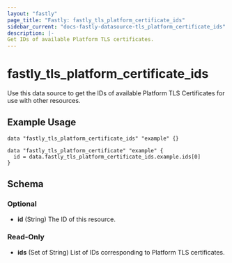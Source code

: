 ```yaml
---
layout: "fastly"
page_title: "Fastly: fastly_tls_platform_certificate_ids"
sidebar_current: "docs-fastly-datasource-tls_platform_certificate_ids"
description: |-
Get IDs of available Platform TLS certificates.
---
```


# fastly_tls_platform_certificate_ids

Use this data source to get the IDs of available Platform TLS Certificates for use with other resources.

## Example Usage

```hcl
data "fastly_tls_platform_certificate_ids" "example" {}

data "fastly_tls_platform_certificate" "example" {
  id = data.fastly_tls_platform_certificate_ids.example.ids[0]
}
```
<!-- schema generated by tfplugindocs -->
## Schema

### Optional

- **id** (String) The ID of this resource.

### Read-Only

- **ids** (Set of String) List of IDs corresponding to Platform TLS certificates.
